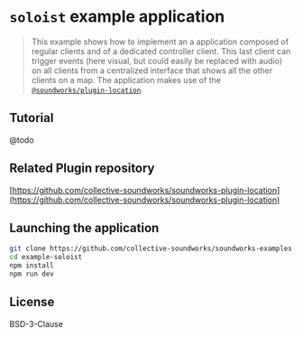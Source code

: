 # `soloist` example application

> This example shows how to implement an a application composed of regular clients and of a dedicated controller client. This last client can trigger events (here visual, but could easily be replaced with audio) on all clients from a centralized interface that shows all the other clients on a map. The application makes use of the [`@soundworks/plugin-location`](https://github.com/collective-soundworks/soundworks-plugin-location).

## Tutorial

@todo

## Related Plugin repository

[https://github.com/collective-soundworks/soundworks-plugin-location](https://github.com/collective-soundworks/soundworks-plugin-location)

## Launching the application

```sh
git clone https://github.com/collective-soundworks/soundworks-examples.git
cd example-soloist
npm install
npm run dev
```

## License

BSD-3-Clause

